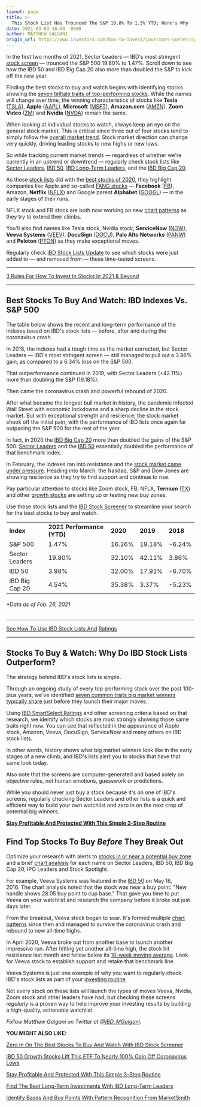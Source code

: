 ```yaml
---
layout: page
title: >-
  This Stock List Has Trounced The S&P 19.8% To 1.5% YTD; Here's Why
date: 2021-03-03 16:00 -0800
author: MATTHEW GALGANI
origin_url: https://www.investors.com/how-to-invest/investors-corner/sp500-beating-lists-find-next-apple-amazon
---
```





In the first two months of 2021, Sector Leaders — IBD's most stringent [stock screen](https://www.investors.com/research/best-stocks-to-buy-watch-ibd-screen-of-the-day/) — trounced the S&P 500 19.80% to 1.47%. Scroll down to see how the IBD 50 and IBD Big Cap 20 also more than doubled the S&P to kick off the new year.




Finding the best stocks to buy and watch begins with identifying stocks showing the [seven telltale traits of top-performing stocks](https://www.investors.com/ibd-university/can-slim/). While the names will change over time, the winning characteristics of stocks like **Tesla** ([TSLA](https://research.investors.com/quote.aspx?symbol=TSLA)), **Apple** ([AAPL](https://research.investors.com/quote.aspx?symbol=AAPL)), **Microsoft** ([MSFT](https://research.investors.com/quote.aspx?symbol=MSFT)), **Amazon.com** ([AMZN](https://research.investors.com/quote.aspx?symbol=AMZN)), **Zoom Video** ([ZM](https://research.investors.com/quote.aspx?symbol=ZM)) and **Nvidia** ([NVDA](https://research.investors.com/quote.aspx?symbol=NVDA)) remain the same.


When looking at individual stocks to watch, always keep an eye on the general stock market. This is critical since three out of four stocks tend to simply follow the [overall market trend](https://www.investors.com/videos/is-it-time-to-get-into-or-out-or-the-stock-market/). Stock market direction can change very quickly, driving leading stocks to new highs or new lows.


So while tracking current market trends — regardless of whether we're currently in an uptrend or downtrend — regularly check stock lists like [Sector Leaders](https://research.investors.com/stock-lists/sector-leaders), [IBD 50](https://research.investors.com/stock-lists/ibd-50/), [IBD Long-Term Leaders](https://www.investors.com/research/best-stocks-to-buy-now-long-term-stocks-ibd-long-term-leaders-list/), and the [IBD Big Cap 20](https://research.investors.com/stock-lists/big-cap-20/).


As these [stock lists](https://www.investors.com/stock-lists/stocks-to-watch-top-rated-ipos-big-caps-and-growth-stocks/) did with the [best stocks of 2020](https://www.investors.com/research/best-companies-2020/), they highlight companies like Apple and so-called [FANG stocks](https://www.investors.com/news/technology/fang-stocks-news-quotes-facebook-amazon-netflix-google/) — **Facebook** ([FB](https://research.investors.com/quote.aspx?symbol=FB)), Amazon, **Netflix** ([NFLX](https://research.investors.com/quote.aspx?symbol=NFLX)) and Google parent **Alphabet** ([GOOGL](https://research.investors.com/quote.aspx?symbol=GOOGL)) — in the early stages of their runs.


NFLX stock and FB stock are both now working on new [chart patterns](https://www.investors.com/how-to-invest/stock-chart-reading-for-beginners/) as they try to extend their climbs.


You'll also find names like Tesla stock, Nvidia stock, **ServiceNow** ([NOW](https://research.investors.com/quote.aspx?symbol=NOW)), **Veeva Systems** ([VEEV](https://research.investors.com/quote.aspx?symbol=VEEV)), **DocuSign** ([DOCU](https://research.investors.com/quote.aspx?symbol=DOCU)), **Palo Alto Networks** ([PANW](https://research.investors.com/quote.aspx?symbol=PANW)) and **Peloton** ([PTON](https://research.investors.com/quote.aspx?symbol=PTON)) as they make exceptional moves.


Regularly check [IBD Stock Lists Update](https://www.investors.com/stock-lists/best-growth-stocks-buy-watch-ibd-stock-lists/) to see which stocks were just added to — and removed from — these time-tested screens.




---


[3 Rules For How To Invest In Stocks In 2021 & Beyond](https://www.investors.com/how-to-invest/how-to-invest-in-stocks-growth-stock-market-investing-for-beginners/)




---


Best Stocks To Buy And Watch: IBD Indexes Vs. S&P 500
-----------------------------------------------------


The table below shows the recent and long-term performance of the indexes based on IBD's stock lists — before, after and during the coronavirus crash.


In 2018, the indexes had a tough time as the market corrected, but Sector Leaders — IBD's most stringent screen — still managed to pull out a 3.86% gain, as compared to a 6.34% loss on the S&P 500.


That outperformance continued in 2019, with Sector Leaders (+42.11%) more than doubling the S&P (19.18%).


Then came the coronavirus crash and powerful rebound of 2020.


After what became the longest bull market in history, the pandemic infected Wall Street with economic lockdowns and a sharp decline in the stock market. But with exceptional strength and resilience, the stock market shook off the initial pain, with the performance of IBD lists once again far outpacing the S&P 500 for the rest of the year.


In fact, in 2020 the [IBD Big Cap 20](https://research.investors.com/stock-lists/big-cap-20/) more than doubled the gains of the S&P 500. [Sector Leaders](https://research.investors.com/stock-lists/sector-leaders) and the [IBD 50](https://research.investors.com/stock-lists/ibd-50/) essentially doubled the performance of that benchmark index.


In February, the indexes ran into resistance and the [stock market came under pressure](https://www.investors.com/videos/is-it-time-to-get-into-or-out-of-the-stock-market/). Heading into March, the Nasdaq, S&P and Dow Jones are showing resilience as they try to find support and continue to rise.


Pay particular attention to stocks like Zoom stock, FB, NFLX, **Ternium** ([TX](https://research.investors.com/quote.aspx?symbol=TX)) and other [growth stocks](https://www.investors.com/research/best-growth-stocks-to-buy-and-watch-q1-2021/) are setting up or testing new buy zones.


Use these stock lists and the [IBD Stock Screener](https://ibdstockscreener.investors.com/) to streamline your search for the best stocks to buy and watch.





|  |  |  |  |  |
| --- | --- | --- | --- | --- |
| **Index** | **2021 Performance (YTD)** | **2020** | **2019** | **2018** |
| S&P 500 | 1.47% | 16.26% | 19.18% | -6.24% |
| Sector Leaders | 19.80% | 32.10% | 42.11% | 3.86% |
| IBD 50 | 3.98% | 32.00% | 17.91% | -6.70% |
| IBD Big Cap 20 | 4.54% | 35.38% | 3.37% | -5.23% |


###### \*Data as of Feb. 26, 2021





---


[See How To Use IBD Stock Lists And](http://shop.investors.com/offer/splashresponsive.aspx?id=gettingstarted) [Ra](http://shop.investors.com/offer/splashresponsive.aspx?id=gettingstarted)[tings](http://shop.investors.com/offer/splashresponsive.aspx?id=gettingstarted)


---


Stocks To Buy & Watch: Why Do IBD Stock Lists Outperform?
---------------------------------------------------------


The strategy behind IBD's stock lists is simple.


Through an ongoing study of every top-performing stock over the past 100-plus years, we've identified [seven common traits big market winners typically share](https://www.investors.com/ibd-university/can-slim/) just before they launch their major moves.


Using [IBD SmartSelect Ratings](https://www.investors.com/ibd-university/find-evaluate-stocks/exclusive-ratings/) and other screening criteria based on that research, we identify which stocks are most strongly showing those same traits right now. You can see that reflected in the appearance of Apple stock, Amazon, Veeva, DocuSign, ServiceNow and many others on IBD stock lists.


In other words, history shows what big market winners look like in the early stages of a new climb, and IBD's lists alert you to stocks that have that same look today.


Also note that the screens are computer-generated and based solely on objective rules, not human emotions, guesswork or predictions.


While you should never just buy a stock because it's on one of IBD's screens, regularly checking Sector Leaders and other lists is a quick and efficient way to build your own watchlist and zero in on the next crop of potential big winners.


[**Stay Profitable And Protected With This Simple 3-Step Routine**](https://www.investors.com/how-to-invest/investors-corner/investing-in-stocks-start-with-stock-market-investing-routine-routine/?)


Find Top Stocks To Buy *Before* They Break Out
----------------------------------------------


Optimize your research with alerts to [stocks in or near a potential buy zone](https://www.investors.com/ibd-videos/?cvid=2368044) and a brief [chart analysis](https://www.investors.com/how-to-invest/stock-chart-reading-for-beginners/) for each name on Sector Leaders, IBD 50, IBD Big Cap 20, IPO Leaders and Stock Spotlight.


For example, Veeva Systems was featured in the [IBD 50](https://research.investors.com/stock-lists/ibd-50/) on May 16, 2016. The chart analysis noted that the stock was near a buy point: "New handle shows 28.05 buy point to cup base." That gave you time to put Veeva on your watchlist and research the company before it broke out just days later.


From the breakout, Veeva stock began to soar. It's formed multiple [chart patterns](https://www.investors.com/how-to-invest/chart-reading-for-beginners-chart-patterns-cup-with-handle-double-bottom-flat-base/) since then and managed to survive the coronavirus crash and rebound to new all-time highs.


In April 2020, Veeva broke out from another base to launch another impressive run. After hitting yet another all-time high, the stock hit resistance last month and fellow below its [10-week moving average](https://www.investors.com/how-to-invest/how-to-read-stock-charts-market-trends-moving-averages-nvidia-netflix-amazon/). Look for Veeva stock to establish support and retake that benchmark line.


Veeva Systems is just one example of why you want to regularly check IBD's stock lists as part of your [investing routine](https://www.investors.com/how-to-invest/investors-corner/investing-in-stocks-start-with-stock-market-investing-routine-routine/).


Not every stock on these lists will launch the types of moves Veeva, Nvidia, Zoom stock and other leaders have had, but checking these screens *regularly* is a proven way to help improve your investing results by building a high-quality, actionable watchlist.



*Follow Matthew Galgani on Twitter at [@IBD\_MGalgani](https://twitter.com/ibd_mgalgani).*


**YOU MIGHT ALSO LIKE:**


[Zero In On The Best Stocks To Buy And Watch With IBD Stock Screener](https://ibdstockscreener.investors.com/)


[IBD 50 Growth Stocks Lift This ETF To Nearly 100% Gain Off Coronavirus Lows](https://www.investors.com/research/how-to-find-the-best-stocks-to-buy/growth-stocks-apps-stock-crox-paypal-lift-ffty-etf/)


[Stay Profitable And Protected With This Simple 3-Step Routine](https://www.investors.com/how-to-invest/investors-corner/investing-in-stocks-start-with-stock-market-investing-routine-routine/?)


[Find The Best Long-Term Investments With IBD Long-Term Leaders](https://www.investors.com/research/ibd-long-term-leaders-screen/)


[Identify Bases And Buy Points With Pattern Recognition From MarketSmith](https://www.investors.com/product/marketsmith/?artProdLink=MarketSmith)


 





